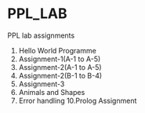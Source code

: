 # PPL_LAB
PPL lab assignments
1. Hello World Programme
2. Assignment-1(A-1 to A-5)
3. Assignment-2(A-1 to A-5)
4. Assignment-2(B-1 to B-4)
5. Assignment-3
6. Animals and Shapes
7. Error handling
10.Prolog Assignment
